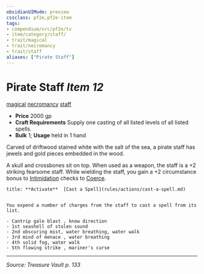 ```yaml
---
obsidianUIMode: preview
cssclass: pf2e,pf2e-item
tags:
- compendium/src/pf2e/tv
- item/category/staff/
- trait/magical
- trait/necromancy
- trait/staff
aliases: ["Pirate Staff"]
---
```

# Pirate Staff *Item 12*  
[magical](rules/traits/magical.md "Magical Item Trait")  [necromancy](rules/traits/necromancy.md "Necromancy School Trait")  [staff](rules/traits/staff.md "Staff Item Trait")  

- **Price** 2000 gp
- **Craft Requirements** Supply one casting of all listed levels of all listed spells.
- **Bulk** 1; **Usage** held in 1 hand

Carved of driftwood stained white with the salt of the sea, a pirate staff has jewels and gold pieces embedded in the wood.

A skull and crossbones sit on top. When used as a weapon, the staff is a +2 striking fearsome staff. While wielding the staff, you gain a +2 circumstance bonus to [Intimidation](compendium/skills.md#Intimidation) checks to [Coerce](rules/actions/coerce.md).

```ad-embed-ability
title: **Activate**  [Cast a Spell](rules/actions/cast-a-spell.md)


You expend a number of charges from the staff to cast a spell from its list.

- Cantrip gale blast , know direction
- 1st seashell of stolen sound
- 2nd obscuring mist, water breathing, water walk
- 3rd mind of menace , water breathing
- 4th solid fog, water walk
- 5th flowing strike , mariner's curse
```


---
*Source: Treasure Vault p. 133*